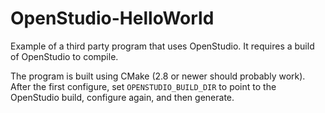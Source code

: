 OpenStudio-HelloWorld
=====================

Example of a third party program that uses OpenStudio. It requires a build of OpenStudio to compile.

The program is built using CMake (2.8 or newer should probably work). After the first configure, set `OPENSTUDIO_BUILD_DIR` to point to the OpenStudio build, configure again, and then generate.
